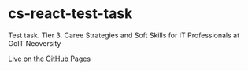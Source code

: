 # cs-react-test-task
Test task. Tier 3. Caree Strategies and Soft Skills for IT Professionals at GoIT Neoversity

[Live on the GitHub Pages](https://stdev33.github.io/cs-react-test-task/)
